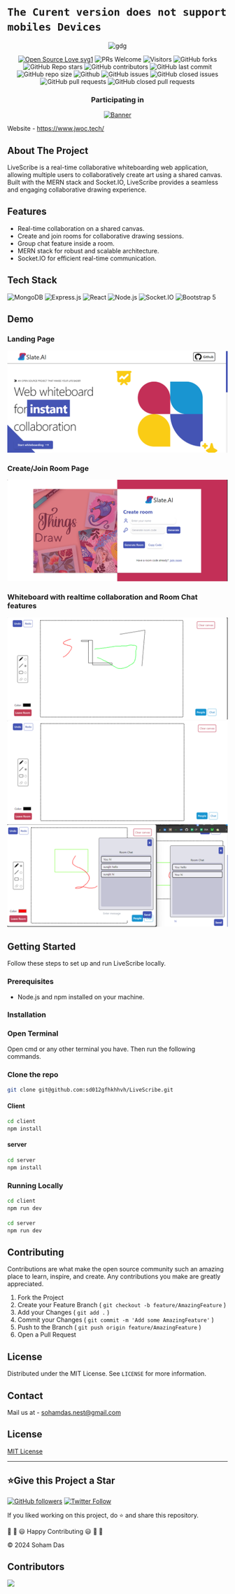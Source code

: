 # `The Curent version does not support mobiles Devices`

<div align="center">

![gdg](https://github.com/architajain2003/Real_Time_Whiteboardgfhkhhvh/LiveScribe/blob/main/client/src/assets/slateAI-logo-dark.png)

</div>

 <!-------------------------------------------------------------------------------------------------------------------------------------->
 <div align="center">
 <p>

[![Open Source Love svg1](https://badges.frapsoft.com/os/v1/open-source.svg?v=103)](https://github.com/ellerbrock/open-source-badges/)
![PRs Welcome](https://img.shields.io/badge/PRs-welcome-brightgreen.svg?style=flat)
![Visitors](https://api.visitorbadge.io/api/visitors?path=sd012gfhkhhvh/LiveScribe&countColor=%23263759&style=flat)
![GitHub forks](https://img.shields.io/github/forks/sd012gfhkhhvh/LiveScribe)
![GitHub Repo stars](https://img.shields.io/github/stars/sd012gfhkhhvh/LiveScribe)
![GitHub contributors](https://img.shields.io/github/contributors/sd012gfhkhhvh/LiveScribe)
![GitHub last commit](https://img.shields.io/github/last-commit/sd012gfhkhhvh/LiveScribe)
![GitHub repo size](https://img.shields.io/github/repo-size/sd012gfhkhhvh/LiveScribe)
![Github](https://img.shields.io/github/license/sd012gfhkhhvh/LiveScribe)
![GitHub issues](https://img.shields.io/github/issues/sd012gfhkhhvh/LiveScribe)
![GitHub closed issues](https://img.shields.io/github/issues-closed-raw/sd012gfhkhhvh/LiveScribe)
![GitHub pull requests](https://img.shields.io/github/issues-pr/sd012gfhkhhvh/LiveScribe)
![GitHub closed pull requests](https://img.shields.io/github/issues-pr-closed/sd012gfhkhhvh/LiveScribe)

 </p>
 </div>

<!-- --------------------------------------------------------------------------------------------------------------------------------------------------------- -->

<h3 align="center">Participating in</h3>
<div align="center"><a href="#"><img src="https://d33wubrfki0l68.cloudfront.net/710cb0d537d2e7fa6246445c0977ecc994f05f5a/6a3b4/assets/img/jwoc_logo.svg" alt="Banner" width="30%"/></a></div>

Website - https://www.jwoc.tech/


## About The Project

LiveScribe is a real-time collaborative whiteboarding web application, allowing multiple users to collaboratively create art using a shared canvas. Built with the MERN stack and Socket.IO, LiveScribe provides a seamless and engaging collaborative drawing experience.

## Features

- Real-time collaboration on a shared canvas.
- Create and join rooms for collaborative drawing sessions.
- Group chat feature inside a room.
- MERN stack for robust and scalable architecture.
- Socket.IO for efficient real-time communication.

## Tech Stack


![MongoDB](https://img.shields.io/badge/MongoDB-47A248?style=for-the-badge&logo=mongodb&logoColor=white)
![Express.js](https://img.shields.io/badge/Express.js-000000?style=for-the-badge&logo=express&logoColor=white)
![React](https://img.shields.io/badge/React-61DAFB?style=for-the-badge&logo=react&logoColor=white)
![Node.js](https://img.shields.io/badge/Node.js-339933?style=for-the-badge&logo=node.js&logoColor=white)
![Socket.IO](https://img.shields.io/badge/Socket.IO-010101?style=for-the-badge&logo=socket.io&logoColor=white)
![Bootstrap 5](https://img.shields.io/badge/Bootstrap-5.0.0-7952B3?style=for-the-badge&logo=bootstrap&logoColor=white)

## Demo

### Landing Page
<img src="./client/src/assets/slateai-landingpage.png" />

### Create/Join Room Page
<img src="./client/src/assets/slateai-createroompage.png" />

### Whiteboard with realtime collaboration and Room Chat features
<img src="./client/src/assets/slateAI-canvas.png" />
<img src="./client/src/assets/canvas-2.png" />
<img src="./client/src/assets/chats.png" />



## Getting Started

Follow these steps to set up and run LiveScribe locally.

### Prerequisites

- Node.js and npm installed on your machine.

### Installation

### Open Terminal

Open cmd or any other terminal you have.
Then run the following commands.

### Clone the repo
   ```sh
   git clone git@github.com:sd012gfhkhhvh/LiveScribe.git
   ```
#### Client

```bash
cd client
npm install
```

#### server
```bash
cd server
npm install
```
### Running Locally

```bash
cd client
npm run dev

cd server
npm run dev
```

## Contributing

Contributions are what make the open source community such an amazing place to learn, inspire, and create. Any contributions you make are greatly appreciated.

1. Fork the Project
2. Create your Feature Branch ( `git checkout -b feature/AmazingFeature` )
3. Add your Changes ( `git add .` )
4. Commit your Changes ( `git commit -m 'Add some AmazingFeature'` )
5. Push to the Branch ( `git push origin feature/AmazingFeature` )
6. Open a Pull Request

## License

Distributed under the MIT License. See `LICENSE` for more information.

## Contact

Mail us at - sohamdas.nest@gmail.com

## License
[MIT License](LICENSE)

**************************************************************
<h2>⭐Give this Project a Star</h2>

[![GitHub followers](https://img.shields.io/github/followers/sd012gfhkhhvh.svg?label=Follow%20@sd012gfhkhhvh&style=social)](https://github.com/architajain2003/Real_Time_Whiteboardgfhkhhvh/)  [![Twitter Follow](https://img.shields.io/twitter/follow/Soham__Das_?style=social)](https://twitter.com/Soham__Das_)

If you liked working on this project, do ⭐ and share this repository.

🎉 🎊 😃 Happy Contributing 😃 🎊 🎉

© 2024 Soham Das

## Contributors

<a href="https://github.com/architajain2003/Real_Time_Whiteboardgfhkhhvh/LiveScribe/contributors">
  <img src="https://contrib.rocks/image?repo=sd012gfhkhhvh/LiveScribe" />
</a>
